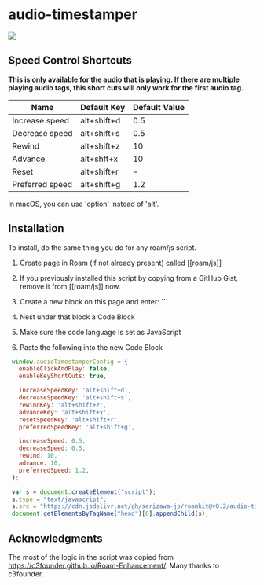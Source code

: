 # audio-timestamper

![](https://user-images.githubusercontent.com/78351950/106455697-e355f000-64cf-11eb-9e60-82763f9d2ffd.png)


## Speed Control Shortcuts

**This is only available for the audio that is playing. If there are multiple playing audio tags, this short cuts will only work for the first audio tag.**

| Name            | Default Key | Default Value |
|-----------------|-------------|---------------|
| Increase speed  | alt+shift+d | 0.5           |
| Decrease speed  | alt+shift+s | 0.5           |
| Rewind          | alt+shift+z | 10            |
| Advance         | alt+shft+x  | 10            |
| Reset           | alt+shift+r | -             |
| Preferred speed | alt+shift+g | 1.2           |

In macOS, you can use 'option' instead of 'alt'.

## Installation

To install, do the same thing you do for any roam/js script.

1. Create page in Roam (if not already present) called [[roam/js]]

1. If you previously installed this script by copying from a GitHub Gist, remove it from [[roam/js]] now.

1. Create a new block on this page and enter: ```

1. Nest under that block a Code Block

1. Make sure the code language is set as JavaScript

1. Paste the following into the new Code Block

```javascript
 window.audioTimestamperConfig = {
   enableClickAndPlay: false,
   enableKeyShortCuts: true,

   increaseSpeedKey: 'alt+shift+d',
   decreaseSpeedKey: 'alt+shift+s',
   rewindKey: 'alt+shift+z',
   advanceKey: 'alt+shift+x',
   resetSpeedKey: 'alt+shift+r',
   preferredSpeedKey: 'alt+shift+g',

   increaseSpeed: 0.5,
   decreaseSpeed: 0.5,
   rewind: 10,
   advance: 10,
   preferredSpeed: 1.2,
 };

 var s = document.createElement("script");
 s.type = "text/javascript";
 s.src = "https://cdn.jsdelivr.net/gh/serizawa-jp/roamkit@v0.2/audio-timestamper/audio-timestamper.js";
 document.getElementsByTagName("head")[0].appendChild(s);
```

## Acknowledgments

The most of the logic in the script was copied from https://c3founder.github.io/Roam-Enhancement/. Many thanks to c3founder.
